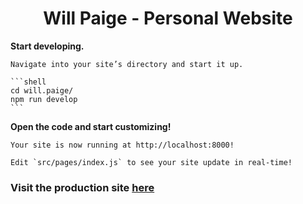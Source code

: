 <h1 align="center">
  Will Paige - Personal Website
</h1>

**Start developing.**

    Navigate into your site’s directory and start it up.

    ```shell
    cd will.paige/
    npm run develop
    ```

**Open the code and start customizing!**

    Your site is now running at http://localhost:8000!

    Edit `src/pages/index.js` to see your site update in real-time!


<h3>Visit the production site <a href="https://will.paige.me.uk">here</a></h3>
